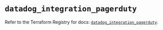 # `datadog_integration_pagerduty`

Refer to the Terraform Registry for docs: [`datadog_integration_pagerduty`](https://registry.terraform.io/providers/datadog/datadog/3.51.0/docs/resources/integration_pagerduty).
